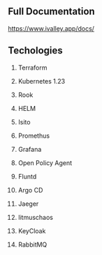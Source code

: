 ## Full Documentation

   https://www.ivalley.app/docs/
## Techologies 

   1. Terraform		

   2. Kubernetes	1.23 

   3. Rook		

   4. HELM		

   5. Isito		

   6. Promethus	

   7. Grafana		

   8. Open Policy Agent	

   9. Fluntd		

   10. Argo CD 

   11. Jaeger	

   12. litmuschaos		

   13. KeyCloak

   14. RabbitMQ 




